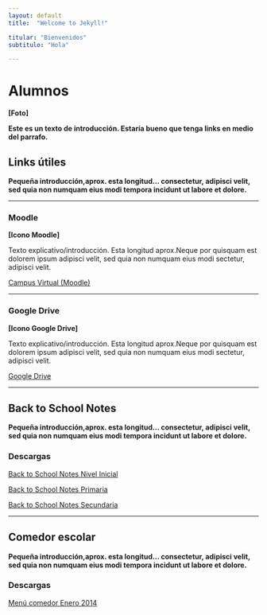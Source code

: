 ```yaml
---
layout: default
title:  "Welcome to Jekyll!"

titular: "Bienvenidos"
subtitulo: "Hola"

---
```


# Alumnos
 
**[Foto]**

**Este es un texto de introducción. Estaría bueno que tenga links en medio del parrafo.**

## Links útiles

**Pequeña introducción,aprox. esta longitud… consectetur, adipisci velit, sed quia non numquam eius modi tempora incidunt ut labore et dolore.**

---

### Moodle
**[Icono Moodle]**

Texto explicativo/introducción. Esta longitud aprox.Neque por quisquam est dolorem ipsum adipisci velit, sed quia non numquam eius modi sectetur, adipisci velit.

[Campus Virtual (Moodle)]()

---

### Google Drive
**[Icono Google Drive]**

Texto explicativo/introducción. Esta longitud aprox.Neque por quisquam est dolorem ipsum adipisci velit, sed quia non numquam eius modi sectetur, adipisci velit.

[Google Drive]()

---

## Back to School Notes

**Pequeña introducción,aprox. esta longitud… consectetur, adipisci velit, sed quia non numquam eius modi tempora incidunt ut labore et dolore.**

### Descargas

[Back to School Notes Nivel Inicial]()

[Back to School Notes Primaria]()

[Back to School Notes Secundaria]()

---

## Comedor escolar

**Pequeña introducción,aprox. esta longitud… consectetur, adipisci velit, sed quia non numquam eius modi tempora incidunt ut labore et dolore.**

### Descargas

[Menú comedor Enero 2014]()